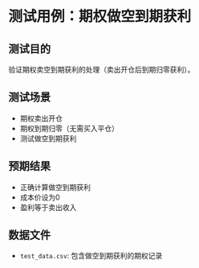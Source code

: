 # 测试用例：期权做空到期获利

## 测试目的
验证期权卖空到期获利的处理（卖出开仓后到期归零获利）。

## 测试场景
- 期权卖出开仓
- 期权到期归零（无需买入平仓）
- 测试做空到期获利

## 预期结果
- 正确计算做空到期获利
- 成本价设为0
- 盈利等于卖出收入

## 数据文件
- `test_data.csv`: 包含做空到期获利的期权记录